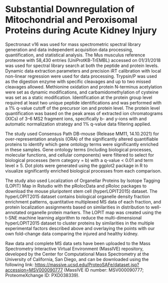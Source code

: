 # Substantial Downregulation of Mitochondrial and Peroxisomal Proteins during Acute Kidney Injury

Spectronaut v16 was used for mass spectrometric spectral library generation and data independent acquisition data processing, quantification, and statistical analysis. The Mus musculus reference proteome with 58,430 entries (UniProtKB-TrEMBL) accessed on 01/31/2018 was used for spectral library search at both the peptide and protein levels. Dynamic data extraction parameters and precision iRT calibration with local non-linear regression were used for data processing. Trypsin/P was used as the digestion enzyme with specific cleavages and up to two missed cleavages allowed. Methionine oxidation and protein N-terminus acetylation were set as dynamic modifications, and carbamidomethylation of cysteine was set as a static modification. Identification at the protein group level required at least two unique peptide identifications and was performed with a 1% q-value cutoff of the precursor ion and protein level. The protein level quantification was based on the peak areas of extracted ion chromatograms (XICs) of 3–6 MS2 fragment ions, specifically b- and y-ions with and automatic normalization strategy and 1% q-value data filtering applied.

The study used Consensus Path DB-mouse (Release MM11, 14.10.2021) for over-representation analysis (ORA) of the significantly altered quantifiable proteins to identify which gene ontology terms were significantly enriched in these samples. Gene ontology terms (including biological processes, molecular functions, and cellular components) were filtered to select for biological processes (term category = b) with a q-value < 0.01 and term level ≥ 5. Dot plots were generated using the ggplot2 package in R to visualize significantly enriched biological processes from each comparison.

The study also used Localization of Organellar Proteins by Isotope Tagging (LOPIT) Map in Rstudio with the pRolocData and pRoloc packages to download the mouse pluripotent stem cell (hyperLOPIT2015) dataset. The hyperLOPIT2015 dataset contains biological organelle density fraction enrichment patterns, quantitative multiplexed MS data of each fraction, and protein localization assignments based on similarities in distribution to well-annotated organelle protein markers. The LOPIT map was created using the t-SNE machine learning algorithm to reduce the multi-dimensional hyperLOPIT2015 dataset to cluster proteins by similarities in the multiple experimental factors described above and overlaying the points with our own fold-change data comparing the injured and healthy kidney.

Raw data and complete MS data sets have been uploaded to the Mass Spectrometry Interactive Virtual Environment (MassIVE) repository, developed by the Center for Computational Mass Spectrometry at the University of California, San Diego, and can be downloaded using the following link: https://massive.ucsd.edu/ProteoSAFe/dataset.jsp?accession=MSV000090777 (MassIVE ID number: MSV000090777; ProteomeXchange ID: PXD038339).
